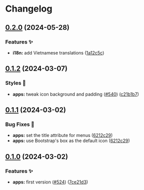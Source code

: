 # Changelog

## [0.2.0](https://github.com/hbstack/header/compare/modules/apps/v0.1.2...modules/apps/v0.2.0) (2024-05-28)


### Features ✨

* **i18n:** add Vietnamese translations ([1a12c5c](https://github.com/hbstack/header/commit/1a12c5c6aa2e385b4b3e18cbea4e1c74a67690b4))

## [0.1.2](https://github.com/hbstack/header/compare/modules/apps/v0.1.1...modules/apps/v0.1.2) (2024-03-07)


### Styles 🎨

* **apps:** tweak icon background and padding ([#540](https://github.com/hbstack/header/issues/540)) ([c21b1b7](https://github.com/hbstack/header/commit/c21b1b71aa89a67e87f5341f05311fce9d31d7f6))

## [0.1.1](https://github.com/hbstack/header/compare/modules/apps/v0.1.0...modules/apps/v0.1.1) (2024-03-02)


### Bug Fixes 🐞

* **apps:** set the title attribute for menus ([6212c29](https://github.com/hbstack/header/commit/6212c29fff5cfe93013726ca6a063d95b7846247))
* **apps:** use Bootstrap's box as the default icon ([6212c29](https://github.com/hbstack/header/commit/6212c29fff5cfe93013726ca6a063d95b7846247))

## [0.1.0](https://github.com/hbstack/header/compare/modules/apps-v0.0.1...modules/apps/v0.1.0) (2024-03-02)


### Features ✨

* **apps:** first version ([#524](https://github.com/hbstack/header/issues/524)) ([7ce21d3](https://github.com/hbstack/header/commit/7ce21d39f40a2b02382faf7e8fb8e16a54e02031))
